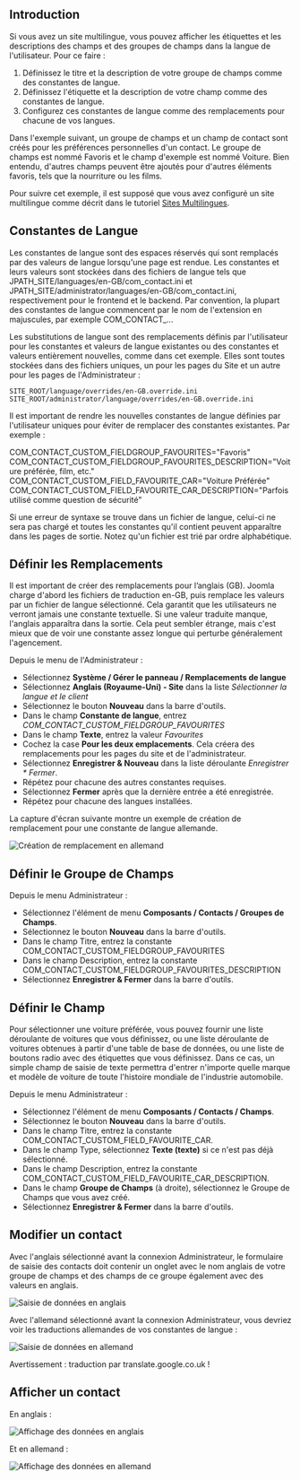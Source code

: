 <!-- Filename: J3.x:Adding_custom_fields/Multilingual_Sites / Display title: # Sites Multilingues -->

## Introduction

Si vous avez un site multilingue, vous pouvez afficher les étiquettes et les descriptions des champs et des groupes de champs dans la langue de l'utilisateur. Pour ce faire :

1. Définissez le titre et la description de votre groupe de champs comme des constantes de langue.
2. Définissez l'étiquette et la description de votre champ comme des constantes de langue.
3. Configurez ces constantes de langue comme des remplacements pour chacune de vos langues.

Dans l'exemple suivant, un groupe de champs et un champ de contact sont créés pour les préférences personnelles d'un contact. Le groupe de champs est nommé Favoris et le champ d'exemple est nommé Voiture. Bien entendu, d'autres champs peuvent être ajoutés pour d'autres éléments favoris, tels que la nourriture ou les films.

Pour suivre cet exemple, il est supposé que vous avez configuré un site multilingue comme décrit dans le tutoriel [Sites Multilingues](jdocmanual?article=user/languages/setup-a-multilingual-site "Sites Multilingues").

## Constantes de Langue

Les constantes de langue sont des espaces réservés qui sont remplacés par des valeurs de langue lorsqu'une page est rendue. Les constantes et leurs valeurs sont stockées dans des fichiers de langue tels que JPATH_SITE/languages/en-GB/com_contact.ini et JPATH_SITE/administrator/languages/en-GB/com_contact.ini, respectivement pour le frontend et le backend. Par convention, la plupart des constantes de langue commencent par le nom de l'extension en majuscules, par exemple COM_CONTACT_...

Les substitutions de langue sont des remplacements définis par l'utilisateur pour les constantes et valeurs de langue existantes ou des constantes et valeurs entièrement nouvelles, comme dans cet exemple. Elles sont toutes stockées dans des fichiers uniques, un pour les pages du Site et un autre pour les pages de l'Administrateur :
```
SITE_ROOT/language/overrides/en-GB.override.ini
SITE_ROOT/administrator/language/overrides/en-GB.override.ini
```
Il est important de rendre les nouvelles constantes de langue définies par l'utilisateur uniques pour éviter de remplacer des constantes existantes. Par exemple :

COM_CONTACT_CUSTOM_FIELDGROUP_FAVOURITES="Favoris"
COM_CONTACT_CUSTOM_FIELDGROUP_FAVOURITES_DESCRIPTION="Voiture préférée, film, etc."
COM_CONTACT_CUSTOM_FIELD_FAVOURITE_CAR="Voiture Préférée"
COM_CONTACT_CUSTOM_FIELD_FAVOURITE_CAR_DESCRIPTION="Parfois utilisé comme question de sécurité"

Si une erreur de syntaxe se trouve dans un fichier de langue, celui-ci ne sera pas chargé et toutes les constantes qu'il contient peuvent apparaître dans les pages de sortie. Notez qu'un fichier est trié par ordre alphabétique.

## Définir les Remplacements

Il est important de créer des remplacements pour l’anglais (GB). Joomla charge d'abord les fichiers de traduction en-GB, puis remplace les valeurs par un fichier de langue sélectionné. Cela garantit que les utilisateurs ne verront jamais une constante textuelle. Si une valeur traduite manque, l'anglais apparaîtra dans la sortie. Cela peut sembler étrange, mais c'est mieux que de voir une constante assez longue qui perturbe généralement l'agencement.

Depuis le menu de l'Administrateur :

* Sélectionnez **Système / Gérer le panneau / Remplacements de langue**
* Sélectionnez **Anglais (Royaume-Uni) - Site** dans la liste *Sélectionner la langue et le client*
* Sélectionnez le bouton **Nouveau** dans la barre d'outils.
* Dans le champ **Constante de langue**, entrez *COM_CONTACT_CUSTOM_FIELDGROUP_FAVOURITES*
* Dans le champ **Texte**, entrez la valeur *Favourites*
* Cochez la case **Pour les deux emplacements**. Cela créera des remplacements pour les pages du site et de l'administrateur.
* Sélectionnez **Enregistrer & Nouveau** dans la liste déroulante *Enregistrer * Fermer*.
* Répétez pour chacune des autres constantes requises.
* Sélectionnez **Fermer** après que la dernière entrée a été enregistrée.
* Répétez pour chacune des langues installées.

La capture d'écran suivante montre un exemple de création de remplacement pour une constante de langue allemande.

![Création de remplacement en allemand](../../../en/images/fields/fields-overrides-creation-de.png "Création de remplacement en allemand")

## Définir le Groupe de Champs

Depuis le menu Administrateur :

* Sélectionnez l'élément de menu **Composants / Contacts / Groupes de Champs**.
* Sélectionnez le bouton **Nouveau** dans la barre d'outils.
* Dans le champ Titre, entrez la constante COM_CONTACT_CUSTOM_FIELDGROUP_FAVOURITES
* Dans le champ Description, entrez la constante COM_CONTACT_CUSTOM_FIELDGROUP_FAVOURITES_DESCRIPTION
* Sélectionnez **Enregistrer & Fermer** dans la barre d'outils.

## Définir le Champ

Pour sélectionner une voiture préférée, vous pouvez fournir une liste déroulante de voitures que vous définissez, ou une liste déroulante de voitures obtenues à partir d'une table de base de données, ou une liste de boutons radio avec des étiquettes que vous définissez. Dans ce cas, un simple champ de saisie de texte permettra d'entrer n'importe quelle marque et modèle de voiture de toute l'histoire mondiale de l'industrie automobile.

Depuis le menu Administrateur :

* Sélectionnez l'élément de menu **Composants / Contacts / Champs**.
* Sélectionnez le bouton **Nouveau** dans la barre d'outils.
* Dans le champ Titre, entrez la constante COM_CONTACT_CUSTOM_FIELD_FAVOURITE_CAR.
* Dans le champ Type, sélectionnez **Texte (texte)** si ce n'est pas déjà sélectionné.
* Dans le champ Description, entrez la constante COM_CONTACT_CUSTOM_FIELD_FAVOURITE_CAR_DESCRIPTION.
* Dans le champ **Groupe de Champs** (à droite), sélectionnez le Groupe de Champs que vous avez créé.
* Sélectionnez **Enregistrer & Fermer** dans la barre d'outils.

## Modifier un contact

Avec l'anglais sélectionné avant la connexion Administrateur, le formulaire de saisie des contacts doit contenir un onglet avec le nom anglais de votre groupe de champs et des champs de ce groupe également avec des valeurs en anglais.

![Saisie de données en anglais](../../../en/images/fields/fields-overrides-entry.png "Saisie de données en anglais")

Avec l'allemand sélectionné avant la connexion Administrateur, vous devriez voir les traductions allemandes de vos constantes de langue :

![Saisie de données en allemand](../../../en/images/fields/fields-overrides-entry-de.png "Saisie de données en allemand")

Avertissement : traduction par translate.google.co.uk !

## Afficher un contact

En anglais :

![Affichage des données en anglais](../../../en/images/fields/fields-overrides-display.png "Affichage des données en anglais")

Et en allemand :

![Affichage des données en allemand](../../../en/images/fields/fields-overrides-display-de.png "Affichage des données en allemand")

